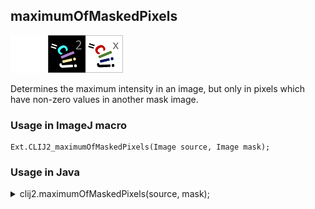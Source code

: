## maximumOfMaskedPixels
<img src="images/mini_empty_logo.png"/><img src="images/mini_clij2_logo.png"/><img src="images/mini_clijx_logo.png"/>

Determines the maximum intensity in an image, but only in pixels which have non-zero values in another mask image.

### Usage in ImageJ macro
```
Ext.CLIJ2_maximumOfMaskedPixels(Image source, Image mask);
```


### Usage in Java
<details>
<summary>
clij2.maximumOfMaskedPixels(source, mask);
</summary>
```
// init CLIJ and GPU
import net.haesleinhuepf.clij2.CLIJ2;
import net.haesleinhuepf.clij.clearcl.ClearCLBuffer;
CLIJ2 clij2 = CLIJ2.getInstance();

// get input parameters
ClearCLBuffer source = clij2.push(sourceImagePlus);
ClearCLBuffer mask = clij2.push(maskImagePlus);
```

```
// Execute operation on GPU
double resultMaximumOfMaskedPixels = clij2.maximumOfMaskedPixels(source, mask);
```

```
//show result
System.out.println(resultMaximumOfMaskedPixels);

// cleanup memory on GPU
clij2.release(source);
clij2.release(mask);
```
</details>


### Usage in Matlab
<details>
<summary>
clij2.maximumOfMaskedPixels(source, mask);
</summary>
```
% init CLIJ and GPU
clij2 = init_clatlab();

% get input parameters
source = clij2.pushMat(source_matrix);
mask = clij2.pushMat(mask_matrix);
```

```
% Execute operation on GPU
double resultMaximumOfMaskedPixels = clij2.maximumOfMaskedPixels(source, mask);
```

```
% show result
System.out.println(resultMaximumOfMaskedPixels);

% cleanup memory on GPU
clij2.release(source);
clij2.release(mask);
```
</details>


### Usage in Icy
<details>
<summary>
clij2.maximumOfMaskedPixels(source, mask);
</summary>
```
// init CLIJ and GPU
importClass(net.haesleinhuepf.clicy.CLICY);
importClass(Packages.icy.main.Icy);

clij2 = CLICY.getInstance();

// get input parameters
source_sequence = getSequence();source = clij2.pushSequence(source_sequence);
mask_sequence = getSequence();mask = clij2.pushSequence(mask_sequence);
```

```
// Execute operation on GPU
double resultMaximumOfMaskedPixels = clij2.maximumOfMaskedPixels(source, mask);
```

```
// show result
System.out.println(resultMaximumOfMaskedPixels);

// cleanup memory on GPU
clij2.release(source);
clij2.release(mask);
```
</details>


[Back to CLIJ2 reference](https://clij.github.io/clij2-docs/reference)
[Back to CLIJ2 documentation](https://clij.github.io/clij2-docs)

[Imprint](https://clij.github.io/imprint)
